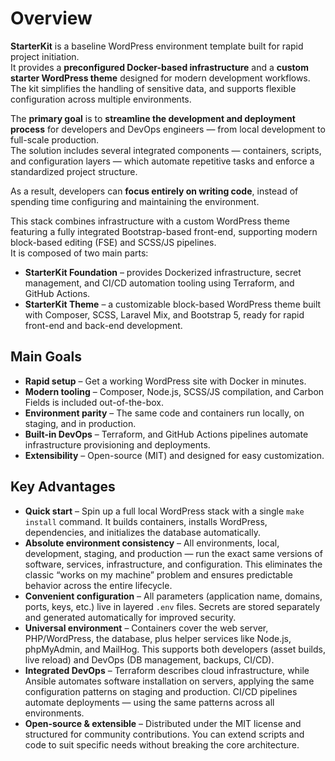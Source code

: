 # Overview

**StarterKit** is a baseline WordPress environment template built for rapid project initiation.  
It provides a **preconfigured Docker-based infrastructure** and a **custom starter WordPress theme** designed for modern development workflows. The kit simplifies the handling of sensitive data, and supports flexible configuration across multiple environments.

The **primary goal** is to **streamline the development and deployment process** for developers and DevOps engineers — from local development to full-scale production.  
The solution includes several integrated components — containers, scripts, and configuration layers — which automate repetitive tasks and enforce a standardized project structure.

As a result, developers can **focus entirely on writing code**, instead of spending time configuring and maintaining the environment.

This stack combines infrastructure with a custom WordPress theme featuring a fully integrated Bootstrap-based front-end, supporting modern block-based editing (FSE) and SCSS/JS pipelines.  
It is composed of two main parts:

- **StarterKit Foundation** – provides Dockerized infrastructure, secret management, and CI/CD automation tooling using Terraform, and GitHub Actions.
- **StarterKit Theme** – a customizable block-based WordPress theme built with Composer, SCSS, Laravel Mix, and Bootstrap 5, ready for rapid front-end and back-end development.

## Main Goals

- **Rapid setup** – Get a working WordPress site with Docker in minutes.
- **Modern tooling** – Composer, Node.js, SCSS/JS compilation, and Carbon Fields is included out-of-the-box.
- **Environment parity** – The same code and containers run locally, on staging, and in production.
- **Built-in DevOps** – Terraform, and GitHub Actions pipelines automate infrastructure provisioning and deployments.
- **Extensibility** – Open-source (MIT) and designed for easy customization.

## Key Advantages

- **Quick start** – Spin up a full local WordPress stack with a single `make install` command. It builds containers, installs WordPress, dependencies, and initializes the database automatically.
- **Absolute environment consistency** – All environments, local, development, staging, and production — run the exact same versions of software, services, infrastructure, and configuration. This eliminates the classic “works on my machine” problem and ensures predictable behavior across the entire lifecycle.
- **Convenient configuration** – All parameters (application name, domains, ports, keys, etc.) live in layered `.env` files. Secrets are stored separately and generated automatically for improved security.
- **Universal environment** – Containers cover the web server, PHP/WordPress, the database, plus helper services like Node.js, phpMyAdmin, and MailHog. This supports both developers (asset builds, live reload) and DevOps (DB management, backups, CI/CD).
- **Integrated DevOps** – Terraform describes cloud infrastructure, while Ansible automates software installation on servers, applying the same configuration patterns on staging and production. CI/CD pipelines automate deployments — using the same patterns across all environments.
- **Open-source & extensible** – Distributed under the MIT license and structured for community contributions. You can extend scripts and code to suit specific needs without breaking the core architecture.
